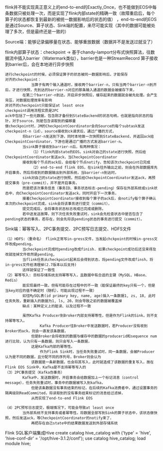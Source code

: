 flink并不能实现真正意义上的end-to-end的Exactly_Once，也不能做到EOS中每条数据只被处理一次，而是实现了flink内部state的精确一致（故障重启后，每个算子的状态都恢复到最新的被统一数据影响后的状态的值）
，end-to-end的EOS是通过Source、算子状态、Sink端的配置，来尽可能实现（其中的数据可能被处理了多次，但是最终还是一致的）

Source端：能够记录偏移量在状态、能够重放数据（数据并不是发送过就没了）

flink内部算子状态：checkpoint -> 基于chandy-lamport分布式快照算法，往数据流中插入barrier（Watermark类似），barrier也是一种StreamRecord
算子接收到barrier后，会在本地进行异步快照

    进行checkpoint的时候，必须保证算子的状态被同一数据影响后，才能保存
    对齐的checkpoint：
                当算子有两个输入通道时，接收两个barrier-n，只有当两个barrier-n到齐后，才进行快照，先到达的barrier-n对应的那条输入通道的数据会被缓存下来，
            在第二个barrier-n到达，开启异步快照后，缓存起来的数据就会被先处理。会产生背压，对数据处理效率有影响
    非对齐的checkpoint只能保证at least once
    checkpoint调用流程实质是2PC
    ack中包括了一些元数据，包含刚才备份到StateBackend的状态句柄，也就是指向状态的指针，对于source，则是包含读取到的偏移量
    做checkpoint时，JM的CheckpointCoordinator会向Source的每个subtask发送checkpoint-n（id），source接收到ck请求后，通过广播的方式，
            将barrier-n发送到下游，同时本地做一次快照到StateBackend，并返回ack给CheckpointCoordinator，下游也是通过广播的方式发送barrier-n。
            当sink算子接收到barrier-n后，有两种情况：
                （1）flink内部state的EOS，sink对自己的state进行快照，然后给CheckpointCoordinator发送ack，当CheckpointCoordinator
            接收到每个节点的ack后，会给每个节点notify，告知该次checkpoint已完成
                （2）end-to-end flink EOS，在sink往外输出之前，则会在外部数据库先开启事务，然后将收到的数据输出到外部系统，当barrier-n到达时，
            sink对自己的state进行快照，然后给CheckpointCoordinator发送ack，再预提交事务（pre-commit），并不是开启事务，
            而是把该次事务信息（事务ID、事务状态标志-pending）保存在外部系统或sink状态中，向CheckpointCoordinator发送ack，同时开启下一次事务，
            接着CheckpointCoordinator接收到每个算子的ack后，会notify每个算子确认本次的checkpoint完成，sink会将该事务进行提交（commit），
            提交完成后，会将事务状态标志改成已完成或删除。
            若中途发送故障，则下次任务失败重试时，sink会先检查状态中是否包含了pending状态的事务，若存在，则会先将该pending状态的事务进行提交（commit）。
    

Sink端：幂等写入、2PC事务提交、2PC预写日志提交、HDFS文件

    （1）HDFS:（重命名） flink正常写in-gress文件，当发起chckpoint的时候in-gress文件改成pending，
            当checkpoint完成时pending改成finish. 如果checkpoint成功后还没来得及改就挂掉文件依然是pending, 
            当flink任务从checkpoint起来后会得到状态，将pending文件改成finsh，将in-gress文件给清理掉(2.7版本以后支持) 
            这样就保证了一致性
    （2）幂等写入: 目标存储系统支持幂等写入，且数据中有合适的主键（MySQL、HBase、Redis）
            能实现最终一致，但有可能存在过程中的不一致（能保证最终的key只有一个，但是当key对应的值不确定时（随机），可能出现过程不一致）
            如往MySQL表(id primary key, name, age)插入一条数据1, zs, 18, 此时任务失败，重新插入的数据为1, ls, 20，则会导致之前的数据被覆盖掉
            缺点：某种定义上的脏读、以及过程不一致
            
            虽然Kafka Producer到Broker内部支持幂等性，但是作为Flink的Sink，则不支持幂等写入。
                    Kafka Producer往Broker中发送数据时，若Producer没有收到Broker的ack，则会一直发该条数据，
                但是Broker会将收到的数据与缓存中的数据的producerid和sequence num进行比较，认为只有一条数据，则只会写入一条数据，
                这是Kafka内部的幂等性。
                    作为Flink Sink时，当任务失败重试时，同一条数据，会被Producer认为是不同的数据，且分配不同的序列号，Broker则会认为
                该数据是一条新数据，也会将其写入，此时就造成了该数据的重复写入，故在Flink EOS Sink中，Kafka是不支持幂等写入的
    （3）2PC事务提交（Kafka伪事务）
            Kafka中，发送数据时，开启事务会给数据加上一个标记消息（control message），任务失败重试时，事务中的数据被写入到kafka，
                但是该条数据没有事务结束的标记，在后续的Kafka消费者中，通过设置事务的隔离级别ReadCommited，将读取到的没有事务结束标记的消息给过滤掉，
                从而实现了end-to-end Flink EOS

    （4）2PC预写日志提交，极端情况下，可能会导致at least once
            当外部系统不支持事务或者幂等性。将数据全部写到Sink的算子状态中，该状态做快照，然后发送ack，等CheckpointCoordinator的notify来了，
                再把存在自己state中的结果数据发送到外部存储系统




Flink SQL客户端集成Hive
create catalog hive_catalog with ('type' = 'hive', 'hive-conf-dir' = '/opt/hive-3.1.2/conf');
use catalog hive_catalog;
load module hive;